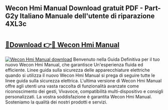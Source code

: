 ## Wecon Hmi Manual Download gratuit PDF - Part-G2y Italiano Manuale dell'utente di riparazione 4XL3c

# <h2><a href="http://dff5of.blite.top/?on=Wecon+Hmi+Manual">🔗Download 👉🔴 Wecon Hmi Manual</a></h2>

[![Wecon Hmi Manual download](https://i.imgur.com/lujVjoI.png)](http://dff5of.blite.top/?on=Wecon+Hmi+Manual)
Benvenuto nella Guida Definitiva per il tuo nuovo Wecon Hmi Manual, che garantisce Un'esperienza fluida ed efficiente. Linee guida sulla sicurezza delle apparecchiature elettriche quando si utilizza il nuovo Wecon Hmi Manual si prega di seguire tutte le linee guida sulla sicurezza elettrica. L'ultima versione di Wecon Hmi Manual offre agli utenti una vasta raccolta di funzionalità avanzate come riconoscimento dei gesti, Vivavoce, compatibilità multi-dispositivo e consigli personalizzati. La vostra soddisfazione è garantita Wecon Hmi Manual. Sosteniamo la qualità dei nostri prodotti e servizi.
